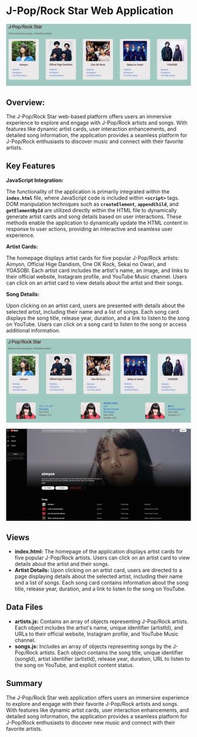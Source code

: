 # **J-Pop/Rock Star Web Application**

![alt text](./md/img/music_home.png)

## **Overview:** 
The J-Pop/Rock Star web-based platform offers users an immersive experience to explore and engage with J-Pop/Rock artists and songs. With features like dynamic artist cards, user interaction enhancements, and detailed song information, the application provides a seamless platform for J-Pop/Rock enthusiasts to discover music and connect with their favorite artists.

## **Key Features**

**JavaScript Integration:**

The functionality of the application is primarily integrated within the **`index.html`** file, where JavaScript code is included within **`<script>`** tags. DOM manipulation techniques such as **`createElement`**, **`appendChild`**, and **`getElementById`** are utilized directly within the HTML file to dynamically generate artist cards and song details based on user interactions. These methods enable the application to dynamically update the HTML content in response to user actions, providing an interactive and seamless user experience.

**Artist Cards:**

The homepage displays artist cards for five popular J-Pop/Rock artists: Aimyon, Official Hige Dandism, One OK Rock, Sekai no Owari, and YOASOBI. Each artist card includes the artist's name, an image, and links to their official website, Instagram profile, and YouTube Music channel. Users can click on an artist card to view details about the artist and their songs.

**Song Details:**

Upon clicking on an artist card, users are presented with details about the selected artist, including their name and a list of songs. Each song card displays the song title, release year, duration, and a link to listen to the song on YouTube. Users can click on a song card to listen to the song or access additional information.

![alt text](./md/img/music_detail_artist.png)

![alt text](./md/img/music_youtube.png)
## **Views**

- **index.html:** The homepage of the application displays artist cards for five popular J-Pop/Rock artists. Users can click on an artist card to view details about the artist and their songs.
- **Artist Details:** Upon clicking on an artist card, users are directed to a page displaying details about the selected artist, including their name and a list of songs. Each song card contains information about the song title, release year, duration, and a link to listen to the song on YouTube.

## **Data Files**

- **artists.js:** Contains an array of objects representing J-Pop/Rock artists. Each object includes the artist's name, unique identifier (artistId), and URLs to their official website, Instagram profile, and YouTube Music channel.
- **songs.js:** Includes an array of objects representing songs by the J-Pop/Rock artists. Each object contains the song title, unique identifier (songId), artist identifier (artistId), release year, duration, URL to listen to the song on YouTube, and explicit content status.

## **Summary**

The J-Pop/Rock Star web application offers users an immersive experience to explore and engage with their favorite J-Pop/Rock artists and songs. With features like dynamic artist cards, user interaction enhancements, and detailed song information, the application provides a seamless platform for J-Pop/Rock enthusiasts to discover new music and connect with their favorite artists.